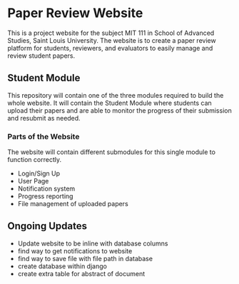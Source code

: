 # Paper Review Website

This is a project website for the subject MIT 111 in School of Advanced Studies, Saint Louis University.
The website is to create a paper review platform for students, reviewers, and evaluators to easily manage and review student papers.

## Student Module

This repository will contain one of the three modules required to build the whole website. 
It will contain the Student Module where students can upload their papers and are able to monitor the progress of their submission and resubmit as needed.

### Parts of the Website

The website will contain different submodules for this single module to function correctly.

- Login/Sign Up
- User Page
- Notification system
- Progress reporting
- File management of uploaded papers


## Ongoing Updates

- Update website to be inline with database columns
- find way to get notifications to website
- find way to save file with file path in database
- create database within django
- create extra table for abstract of document